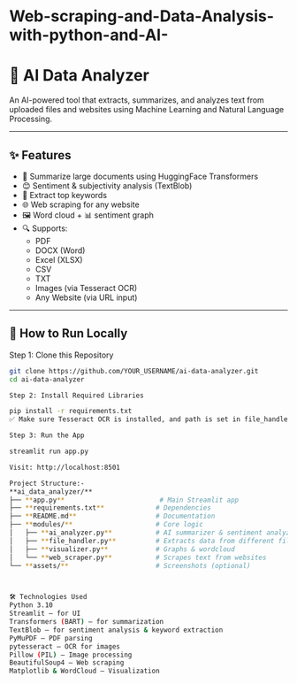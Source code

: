 # Web-scraping-and-Data-Analysis-with-python-and-AI-
# 🧠 AI Data Analyzer

An AI-powered tool that extracts, summarizes, and analyzes text from uploaded files and websites using Machine Learning and Natural Language Processing.

---

## ✨ Features

- 📄 Summarize large documents using HuggingFace Transformers
- 😊 Sentiment & subjectivity analysis (TextBlob)
- 🔑 Extract top keywords
- 🌐 Web scraping for any website
- 🖼️ Word cloud + 📊 sentiment graph
- 🔍 Supports:
  - PDF
  - DOCX (Word)
  - Excel (XLSX)
  - CSV
  - TXT
  - Images (via Tesseract OCR)
  - Any Website (via URL input)

---

## 🚀 How to Run Locally
Step 1: Clone this Repository

```bash
git clone https://github.com/YOUR_USERNAME/ai-data-analyzer.git
cd ai-data-analyzer

Step 2: Install Required Libraries

pip install -r requirements.txt
✅ Make sure Tesseract OCR is installed, and path is set in file_handler.py

Step 3: Run the App

streamlit run app.py

Visit: http://localhost:8501

Project Structure:-
**ai_data_analyzer/**
├── **app.py**                        # Main Streamlit app
├── **requirements.txt**             # Dependencies
├── **README.md**                    # Documentation
├── **modules/**                     # Core logic
│   ├── **ai_analyzer.py**           # AI summarizer & sentiment analyzer
│   ├── **file_handler.py**          # Extracts data from different file types
│   ├── **visualizer.py**            # Graphs & wordcloud
│   └── **web_scraper.py**           # Scrapes text from websites
└── **assets/**                      # Screenshots (optional)



🛠️ Technologies Used
Python 3.10
Streamlit – for UI
Transformers (BART) – for summarization
TextBlob – for sentiment analysis & keyword extraction
PyMuPDF – PDF parsing
pytesseract – OCR for images
Pillow (PIL) – Image processing
BeautifulSoup4 – Web scraping
Matplotlib & WordCloud – Visualization

